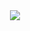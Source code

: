 <div align="center">
  <img src="https://komarev.com/ghpvc/?username=D4RKH3ART&color=1A0A0A&label=victims&base=400"/>
</div>
